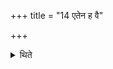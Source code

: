 +++
title = "14 एतेन ह वै"

+++

<details><summary>थिते</summary>

एतेन ह वै शाक्त्यो गौरिवीतिस्तरसपुरोडाश आर्ध्नोद्देवलोके च मनुष्यलोके चर्द्धिमृध्नुवन्ति १४
</details>
